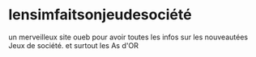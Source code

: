 # lensimfaitsonjeudesociété
un merveilleux site oueb pour avoir toutes les infos sur les nouveautées Jeux de société.
et surtout les As d'OR 
